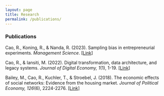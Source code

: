 ```yaml
---
layout: page
title: Research
permalink: /publications/
---
```


<h3>
Publications
</h3>

Cao, R., Koning, R., & Nanda, R. (2023). Sampling bias in entrepreneurial experiments. <i>Management Science</i>. [[Link]](https://doi.org/10.1287/mnsc.2021.01740) <br> 


Cao, R., & Iansiti, M. (2022). Digital transformation, data architecture, and legacy systems. <i>Journal of Digital Economy, 1</i>(1), 1-19. [[Link]](https://doi.org/10.1016/j.jdec.2022.07.001) <br> 



Bailey, M., Cao, R., Kuchler, T., & Stroebel, J. (2018). The economic effects of social networks: Evidence from the housing market. <i>Journal of Political Economy, 126</i>(6), 2224-2276. [[Link]](https://doi.org/10.1086/700073) <br> 



